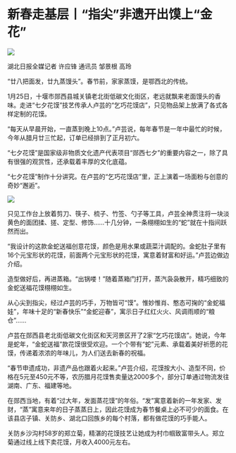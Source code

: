 # 新春走基层丨“指尖”非遗开出馍上“金花”

![](https://k.sinaimg.cn/n/spider20250126/617/w850h567/20250126/7542-40fcbc5fe256073727338eb2c53f9410.jpg/w700d1q75cms.jpg?by=cms_fixed_width)

湖北日报全媒记者 许应锋 通讯员 邹景根 高玲

“廿八把面发，廿九蒸馒头”。春节前，家家蒸馍，是鄂西北的传统。

1月25日，十堰市郧西县城关镇老北街低碳文化街区，老远就飘来老面馒头的香味。走进“七夕花馍”技艺传承人卢芸的“乞巧花馍店”，只见物品架上放满了各式各样定制的花馍。

“每天从早晨开始，一直蒸到晚上10点。”卢芸说，每年春节是一年中最忙的时候，今年从腊月廿三忙起，订单已经排到了正月初六。

“七夕花馍”是国家级非物质文化遗产代表项目“郧西七夕”的重要内容之一，除了具有很强的观赏性，还承载着丰厚的文化底蕴。

“七夕花馍”制作十分讲究。在卢芸的“乞巧花馍店”里，正上演着一场面粉与创意的奇妙“邂逅”。

![](https://k.sinaimg.cn/n/spider20250126/490/w1190h900/20250126/efeb-107a10f4e86e9549aeafbf85a9e1a9d7.jpg/w700d1q75cms.jpg?by=cms_fixed_width)

只见工作台上放着剪刀、筷子、梳子、竹签、勺子等工具，卢芸全神贯注将一块淡黄色的面团揉、搓、定型、修饰……十几分钟，一条栩栩如生的“蛇”就在十指间跃然而出。

“我设计的这款金蛇送福创意花馍，颜色是用水果或蔬菜汁调配的。金蛇肚子里有16个元宝形状的花馍，前面两个元宝形状的花馍，寓意着财富和好运。”卢芸边做边介绍。

造型做好后，再进蒸箱。“出锅喽！”随着蒸箱门打开，蒸汽袅袅散开，精巧细致的金蛇送福花馍栩栩如生。

从心尖到指尖，经过卢芸的巧手，万物皆可“馍”。惟妙惟肖、憨态可掬的“金蛇福娃”，年味十足的“新春快乐”“金蛇迎春”，寓示日子红红火火、风调雨顺的“粮仓”……

卢芸在郧西县老北街低碳文化街区和天河景区开了2家“乞巧花馍店”。她说，今年是蛇年，“金蛇送福”款花馍很受欢迎。一个个带有“蛇”元素、承载着美好祈愿的花馍，传递着浓浓的年味儿，为人们送去新春的祝福。

“春节申遗成功，非遗产品也跟着火起来。”卢芸介绍，花馍按大小、造型不同，价格在5元至450元不等，农历腊月花馍售卖量达2000多个，部分订单通过物流发往湖南、广东、福建等地。

在郧西当地，有着“过大年，发面蒸花馍”的年俗。“发”寓意着新的一年发家、发财，“蒸”寓意来年的日子蒸蒸日上，因此花馍成为春节餐桌上必不可少的面食。在该县店子镇、关防乡、湖北口回族乡的每个村落，都有做花馍的巧手能人。

关防乡沙沟村58岁的郑立菊，精湛的花馍技艺让她成为村巾帼致富带头人。郑立菊通过线上线下卖花馍，月收入4000元左右。


